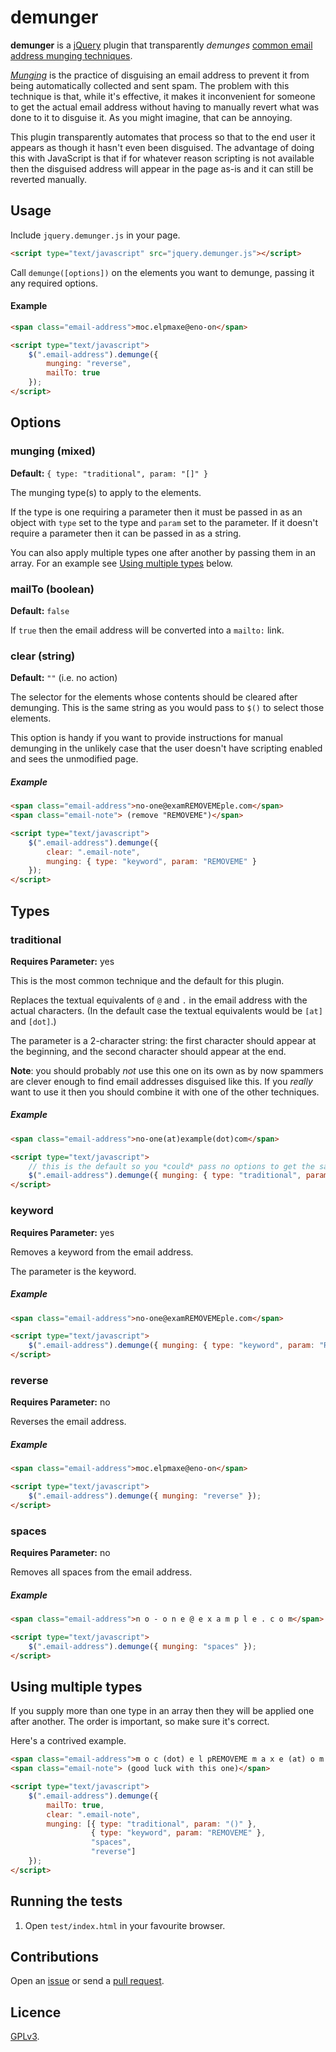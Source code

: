 # demunger

**demunger** is a [jQuery](http://jquery.com) plugin that transparently *demunges* [common email address munging techniques](http://en.wikipedia.org/wiki/Address_munging#Examples).

[*Munging*](http://en.wikipedia.org/wiki/Address_munging) is the practice of disguising an email address to prevent it from being automatically collected and sent spam. The problem with this technique is that, while it's effective, it makes it inconvenient for someone to get the actual email address without having to manually revert what was done to it to disguise it. As you might imagine, that can be annoying.

This plugin transparently automates that process so that to the end user it appears as though it hasn't even been disguised. The advantage of doing this with JavaScript is that if for whatever reason scripting is not available then the disguised address will appear in the page as-is and it can still be reverted manually.

## Usage

Include `jquery.demunger.js` in your page.

```html
<script type="text/javascript" src="jquery.demunger.js"></script>
```

Call `demunge([options])` on the elements you want to demunge, passing it any required options. 

#### Example

```html
<span class="email-address">moc.elpmaxe@eno-on</span>

<script type="text/javascript">
    $(".email-address").demunge({ 
        munging: "reverse",
        mailTo: true
    });
</script>
```

## Options

### munging (mixed)

**Default:** `{ type: "traditional", param: "[]" }`

The munging type(s) to apply to the elements.

If the type is one requiring a parameter then it must be passed in as an object with `type` set to the type and `param` set to the parameter. If it doesn't require a parameter then it can be passed in as a string. 

You can also apply multiple types one after another by passing them in an array. For an example see [Using multiple types](#using-multiple-types) below.

### mailTo (boolean)

**Default:** `false`

If `true` then the email address will be converted into a `mailto:` link. 

### clear (string)

**Default:** `""` (i.e. no action)

The selector for the elements whose contents should be cleared after demunging. This is the same string as you would pass to `$()` to select those elements. 

This option is handy if you want to provide instructions for manual demunging in the unlikely case that the user doesn't have scripting enabled and sees the unmodified page.

##### Example

```html
<span class="email-address">no-one@examREMOVEMEple.com</span>
<span class="email-note"> (remove "REMOVEME")</span>

<script type="text/javascript">
    $(".email-address").demunge({ 
        clear: ".email-note",
        munging: { type: "keyword", param: "REMOVEME" }
    });
</script>
```

## Types

### traditional

**Requires Parameter:** yes

This is the most common technique and the default for this plugin. 

Replaces the textual equivalents of `@` and `.` in the email address with the actual characters. (In the default case the textual equivalents would be `[at]` and `[dot]`.)

The parameter is a 2-character string: the first character should appear at the beginning, and the second character should appear at the end. 

**Note**: you should probably _not_ use this one on its own as by now spammers are clever enough to find email addresses disguised like this. If you _really_ want to use it then you should combine it with one of the other techniques.

##### Example

```html
<span class="email-address">no-one(at)example(dot)com</span>

<script type="text/javascript">
    // this is the default so you *could* pass no options to get the same effect
    $(".email-address").demunge({ munging: { type: "traditional", param: "()" } });
</script>
```

### keyword

**Requires Parameter:** yes

Removes a keyword from the email address. 

The parameter is the keyword.

##### Example

```html
<span class="email-address">no-one@examREMOVEMEple.com</span>

<script type="text/javascript">
    $(".email-address").demunge({ munging: { type: "keyword", param: "REMOVEME" } });
</script>
```

### reverse

**Requires Parameter:** no

Reverses the email address.

##### Example

```html
<span class="email-address">moc.elpmaxe@eno-on</span>

<script type="text/javascript">
    $(".email-address").demunge({ munging: "reverse" });
</script>
```

### spaces

**Requires Parameter:** no

Removes all spaces from the email address.

##### Example

```html
<span class="email-address">n o - o n e @ e x a m p l e . c o m</span>

<script type="text/javascript">
    $(".email-address").demunge({ munging: "spaces" });
</script>
```

## Using multiple types

If you supply more than one type in an array then they will be applied one after another. The order is important, so make sure it's correct.

Here's a contrived example.

```html
<span class="email-address">m o c (dot) e l pREMOVEME m a x e (at) o m e d</span>
<span class="email-note"> (good luck with this one)</span>

<script type="text/javascript">
    $(".email-address").demunge({ 
        mailTo: true,
        clear: ".email-note",
        munging: [{ type: "traditional", param: "()" },
                  { type: "keyword", param: "REMOVEME" },
                  "spaces",
                  "reverse"]
    });
</script>
```

## Running the tests

1. Open `test/index.html` in your favourite browser.

## Contributions

Open an [issue](https://github.com/crdx/demunger/issues) or send a [pull request](https://github.com/crdx/demunger/pulls).

## Licence

[GPLv3](LICENCE).
